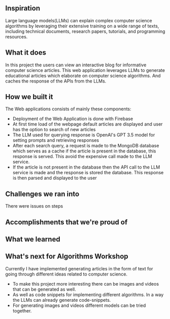 ## Inspiration
Large language models(LLMs) can explain complex computer science algorithms by leveraging their extensive training on a wide range of texts, including technical documents, research papers, tutorials, and programming resources. 

## What it does
In this project the users can view an interactive blog for informative computer science articles.
This web application leverages LLMs to generate educational articles which elaborate on computer science algorithms. And caches the response of the APIs from the LLMs. 

## How we built it
The Web applications consists of mainly these components:
- Deployment of the Web Application is done with Firebase
- At first time load of the webpage default articles are displayed and user has the option to search of new articles
- The LLM used for querying response is OpenAI's GPT 3.5 model for setting prompts and retrieving responses
- After each search query, a request is made to the MongoDB database which serves as a cache if the article is present in the database, this response is served. This avoid the expensive call made to the LLM service.
- If the article is not present in the database then the API call to the LLM service is made and the response is stored the database. This response is then parsed and displayed to the user

## Challenges we ran into
There were issues on steps 

## Accomplishments that we're proud of

## What we learned

## What's next for Algorithms Workshop
Currently I have implemented generating articles in the form of text for going through different ideas related to computer science. 
- To make this project more interesting there can be images and videos that can be generated as well.
- As well as code snippets for implementing different algorithms. In a way the LLMs can already generate code-snippets.
- For generating images and videos different models can be tried together.
